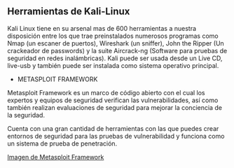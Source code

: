 ## Herramientas de Kali-Linux

Kali Linux tiene en su arsenal mas de 600 herramientas a nuestra disposición entre los que trae preinstalados numerosos programas como Nmap (un escaner de puertos), Wireshark (un sniffer), John the Ripper (Un crackeador de passwords) y la suite Aircrack-ng (Software para pruebas de seguridad en redes inalámbricas). Kali puede ser usada desde un Live CD, live-usb y también puede ser instalada como sistema operativo principal.

- METASPLOIT FRAMEWORK

Metasploit Framework es un marco de código abierto con el cual los expertos y equipos de seguridad verifican las vulnerabilidades, así como también realizan evaluaciones de seguridad para mejorar la conciencia de la seguridad.

  Cuenta con una gran cantidad de herramientas con las que puedes crear entornos de seguridad para las pruebas de vulnerabilidad y funciona como un sistema de prueba de penetración.
  
[Imagen de Metasploit Framework](https://maslinux.es/wp-content/uploads/2018/09/AirCrack-Ng.png)
